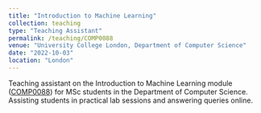 ```yaml
---
title: "Introduction to Machine Learning"
collection: teaching
type: "Teaching Assistant"
permalink: /teaching/COMP0088
venue: "University College London, Department of Computer Science"
date: "2022-10-03" 
location: "London"
---
```


Teaching assistant on the Introduction to Machine Learning module ([COMP0088](https://www.ucl.ac.uk/module-catalogue/modules/introduction-to-machine-learning/COMP0088)) for MSc students in the Department of Computer Science. Assisting students in practical lab sessions and answering queries online. 
